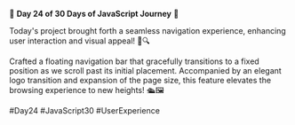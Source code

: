 🚀 **Day 24 of 30 Days of JavaScript Journey** 🚀

Today's project brought forth a seamless navigation experience, enhancing user interaction and visual appeal! 🌟🔍

Crafted a floating navigation bar that gracefully transitions to a fixed position as we scroll past its initial placement. Accompanied by an elegant logo transition and expansion of the page size, this feature elevates the browsing experience to new heights! 🛳️🖼️

#Day24 #JavaScript30 #UserExperience